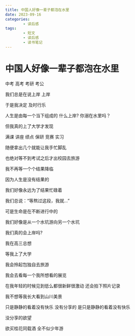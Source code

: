 ```yaml
---
title: 中国人好像一辈子都泡在水里
date: 2023-09-16
categories:
        - 读后感
tags:
        - 短文
        - 读后感
        - 读书笔记
---
```


# 中国人好像一辈子都泡在水里

中考 高考 考研 考公

我们总是在说上岸 上岸

于是我决定
及时行乐

人生是由每一个当下组成的
什么上岸?
你溺在水里吗？

但我真的上了大学才发现

满课 讲座 绩点 保研 竞赛 实习

随便拿出几个就能让我手忙脚乱

也绝对等不到考试之后才出校园去旅游

我不再等一个个结果降临

因为人生是没有结果的

我们好像永远为了结果忙碌着

我们总说：“等熬过这段，我就...”

可是生命是在不断进行中的

我们好像是从一个水坑游向另一个水坑

我们真的会上岸吗?

我在高三总想

等我上了大学

我会拎起包独自去旅游

我会去看每一个我所想看的展览

在我年轻的时候见到低么都很新鲜很激动
还会拍下照片记录

我不想等我长大看到山川美景 

只是静静的看着没有快乐 没有分享的
是只是静静的看着没有快乐

没分享的欲望

欲买桂花同载酒 全不似少年游